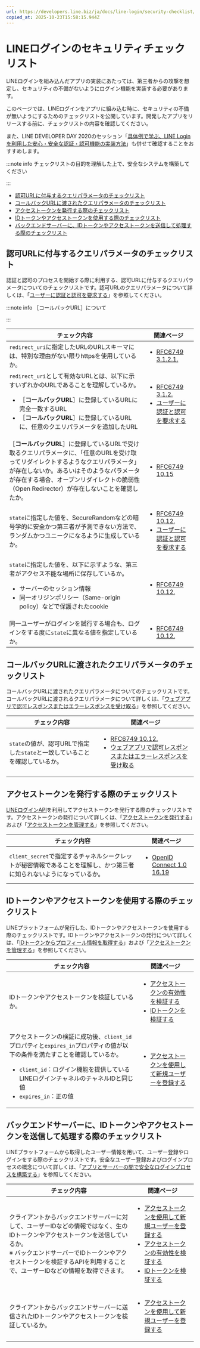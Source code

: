 ```yaml
---
url: https://developers.line.biz/ja/docs/line-login/security-checklist/
copied_at: 2025-10-23T15:58:15.944Z
---
```

# LINEログインのセキュリティチェックリスト

LINEログインを組み込んだアプリの実装にあたっては、第三者からの攻撃を想定し、セキュリティの不備がないようにログイン機能を実装する必要があります。

このページでは、LINEログインをアプリに組み込む時に、セキュリティの不備が無いようにするためのチェックリストを公開しています。開発したアプリをリリースする前に、チェックリストの内容を確認してください。

また、LINE DEVELOPER DAY 2020のセッション「[具体例で学ぶ、LINE Loginを利用した安心・安全な認証・認可機能の実装方法](https://linedevday.linecorp.com/2020/ja/sessions/7159/)」も併せて確認することをおすすめします。

:::note info
チェックリストの目的を理解した上で、安全なシステムを構築してください

:::

*   [認可URLに付与するクエリパラメータのチェックリスト](#check-authorization-request)
*   [コールバックURLに渡されたクエリパラメータのチェックリスト](#check-receiving-the-authorization-code)
*   [アクセストークンを発行する際のチェックリスト](#check-issue-access-token)
*   [IDトークンやアクセストークンを使用する際のチェックリスト](#check-using-id-tokens-access-token)
*   [バックエンドサーバーに、IDトークンやアクセストークンを送信して処理する際のチェックリスト](#check-using-id-tokens-access-token-backend)

## 認可URLに付与するクエリパラメータのチェックリスト

認証と認可のプロセスを開始する際に利用する、認可URLに付与するクエリパラメータについてのチェックリストです。認可URLのクエリパラメータについて詳しくは、「[ユーザーに認証と認可を要求する](https://developers.line.biz/ja/docs/line-login/integrate-line-login/#making-an-authorization-request)」を参照してください。

:::note info
［コールバックURL］について

:::

| チェック内容 | 関連ページ |
| --- | --- |
| `redirect_uri`に指定したURLのURLスキーマには、特別な理由がない限りhttpsを使用しているか。 | <ul><!--[--><li><!--[--><a href="https://datatracker.ietf.org/doc/html/rfc6749#section-3.1.2.1" target="_blank" class="" rel="nofollow"><!--[--><!--[-->RFC6749 3.1.2.1.<!--]--><!--]--></a><!--]--></li><!--]--></ul> |
| `redirect_uri`として有効なURLとは、以下に示すいずれかのURLであることを理解しているか。<ul><!--[--><li><!--[-->［<strong><!--[-->コールバックURL<!--]--></strong>］に登録しているURLに完全一致するURL<!--]--></li><li><!--[-->［<strong><!--[-->コールバックURL<!--]--></strong>］に登録しているURLに、任意のクエリパラメータを追加したURL<!--]--></li><!--]--></ul> | <ul><!--[--><li><!--[--><a href="https://datatracker.ietf.org/doc/html/rfc6749#section-3.1.2" target="_blank" class="" rel="nofollow"><!--[--><!--[-->RFC6749 3.1.2.<!--]--><!--]--></a><!--]--></li><li><!--[--><a href="/ja/docs/line-login/integrate-line-login/#making-an-authorization-request" class=""><!--[--><!--[-->ユーザーに認証と認可を要求する<!--]--><!--]--></a><!--]--></li><!--]--></ul> |
| ［**コールバックURL**］に登録しているURLで受け取るクエリパラメータに、「任意のURLを受け取ってリダイレクトするようなクエリパラメータ」が存在しないか。あるいはそのようなパラメータが存在する場合、オープンリダイレクトの脆弱性（Open Redirector）が存在しないことを確認したか。 | <ul><!--[--><li><!--[--><a href="https://datatracker.ietf.org/doc/html/rfc6749#section-10.15" target="_blank" class="" rel="nofollow"><!--[--><!--[-->RFC6749 10.15<!--]--><!--]--></a><!--]--></li><!--]--></ul> |
| `state`に指定した値を、SecureRandomなどの暗号学的に安全かつ第三者が予測できない方法で、ランダムかつユニークになるように生成しているか。 | <ul><!--[--><li><!--[--><a href="https://datatracker.ietf.org/doc/html/rfc6749#section-10.12" target="_blank" class="" rel="nofollow"><!--[--><!--[-->RFC6749 10.12.<!--]--><!--]--></a><!--]--></li><li><!--[--><a href="/ja/docs/line-login/integrate-line-login/#making-an-authorization-request" class=""><!--[--><!--[-->ユーザーに認証と認可を要求する<!--]--><!--]--></a><!--]--></li><!--]--></ul> |
| `state`に指定した値を、以下に示すような、第三者がアクセス不能な場所に保存しているか。<ul><!--[--><li><!--[-->サーバーのセッション情報<!--]--></li><li><!--[-->同一オリジンポリシー（Same-origin policy）などで保護されたcookie<!--]--></li><!--]--></ul> | <ul><!--[--><li><!--[--><a href="https://datatracker.ietf.org/doc/html/rfc6749#section-10.12" target="_blank" class="" rel="nofollow"><!--[--><!--[-->RFC6749 10.12.<!--]--><!--]--></a><!--]--></li><!--]--></ul> |
| 同一ユーザーがログインを試行する場合も、ログインをする度に`state`に異なる値を指定しているか。 | <ul><!--[--><li><!--[--><a href="https://datatracker.ietf.org/doc/html/rfc6749#section-10.12" target="_blank" class="" rel="nofollow"><!--[--><!--[-->RFC6749 10.12.<!--]--><!--]--></a><!--]--></li><!--]--></ul> |

## コールバックURLに渡されたクエリパラメータのチェックリスト

コールバックURLに渡されたクエリパラメータについてのチェックリストです。コールバックURLに渡されるクエリパラメータについて詳しくは、「[ウェブアプリで認可レスポンスまたはエラーレスポンスを受け取る](https://developers.line.biz/ja/docs/line-login/integrate-line-login/#receiving-the-authorization-code-or-error-response-with-a-web-app)」を参照してください。

| チェック内容 | 関連ページ |
| --- | --- |
| `state`の値が、認可URLで指定した`state`と一致していることを確認しているか。 | <ul><!--[--><li><!--[--><a href="https://datatracker.ietf.org/doc/html/rfc6749#section-10.12" target="_blank" class="" rel="nofollow"><!--[--><!--[-->RFC6749 10.12.<!--]--><!--]--></a><!--]--></li><li><!--[--><a href="/ja/docs/line-login/integrate-line-login/#receiving-the-authorization-code-or-error-response-with-a-web-app" class=""><!--[--><!--[-->ウェブアプリで認可レスポンスまたはエラーレスポンスを受け取る<!--]--><!--]--></a><!--]--></li><!--]--></ul> |

## アクセストークンを発行する際のチェックリスト

[LINEログインAPI](https://developers.line.biz/ja/reference/line-login/)を利用してアクセストークンを発行する際のチェックリストです。アクセストークンの発行について詳しくは、「[アクセストークンを発行する](https://developers.line.biz/ja/reference/line-login/#issue-access-token)」および「[アクセストークンを管理する](https://developers.line.biz/ja/docs/line-login/managing-access-tokens/)」を参照してください。

| チェック内容 | 関連ページ |
| --- | --- |
| `client_secret`で指定するチャネルシークレットが秘密情報であることを理解し、かつ第三者に知られないようになっているか。 | <ul><!--[--><li><!--[--><a href="https://openid.net/specs/openid-connect-core-1_0.html#rfc.section.16.19" target="_blank" class="" rel="nofollow"><!--[--><!--[-->OpenID Connect 1.0 16.19<!--]--><!--]--></a><!--]--></li><!--]--></ul> |

## IDトークンやアクセストークンを使用する際のチェックリスト

LINEプラットフォームが発行した、IDトークンやアクセストークンを使用する際のチェックリストです。IDトークンやアクセストークンの発行について詳しくは、「[IDトークンからプロフィール情報を取得する](https://developers.line.biz/ja/docs/line-login/verify-id-token/)」および「[アクセストークンを管理する](https://developers.line.biz/ja/docs/line-login/managing-access-tokens/)」を参照してください。

| チェック内容 | 関連ページ |
| --- | --- |
| IDトークンやアクセストークンを検証しているか。 | <ul><!--[--><li><!--[--><a href="/ja/reference/line-login/#verify-access-token" class=""><!--[--><!--[-->アクセストークンの有効性を検証する<!--]--><!--]--></a><!--]--></li><li><!--[--><a href="/ja/reference/line-login/#verify-id-token" class=""><!--[--><!--[-->IDトークンを検証する<!--]--><!--]--></a><!--]--></li><!--]--></ul> |
| アクセストークンの検証に成功後、`client_id`プロパティと`expires_in`プロパティの値が以下の条件を満たすことを確認しているか。<ul><!--[--><li><!--[--><code><!--[-->client_id<!--]--></code>：ログイン機能を提供しているLINEログインチャネルのチャネルIDと同じ値<!--]--></li><li><!--[--><code><!--[-->expires_in<!--]--></code>：正の値<!--]--></li><!--]--></ul> | <ul><!--[--><li><!--[--><a href="/ja/docs/line-login/secure-login-process/#using-access-tokens" class=""><!--[--><!--[-->アクセストークンを使用して新規ユーザーを登録する<!--]--><!--]--></a><!--]--></li><!--]--></ul> |

## バックエンドサーバーに、IDトークンやアクセストークンを送信して処理する際のチェックリスト

LINEプラットフォームから取得したユーザー情報を用いて、ユーザー登録やログインをする際のチェックリストです。安全なユーザー登録およびログインプロセスの概念について詳しくは、「[アプリとサーバーの間で安全なログインプロセスを構築する](https://developers.line.biz/ja/docs/line-login/secure-login-process/)」を参照してください。

| チェック内容 | 関連ページ |
| --- | --- |
| クライアントからバックエンドサーバーに対して、ユーザーIDなどの情報ではなく、生のIDトークンやアクセストークンを送信しているか。<br/>※ バックエンドサーバーでIDトークンやアクセストークンを検証するAPIを利用することで、ユーザーIDなどの情報を取得できます。 | <ul><!--[--><li><!--[--><a href="/ja/docs/line-login/secure-login-process/#using-access-tokens" class=""><!--[--><!--[-->アクセストークンを使用して新規ユーザーを登録する<!--]--><!--]--></a><!--]--></li><li><!--[--><a href="/ja/reference/line-login/#verify-access-token" class=""><!--[--><!--[-->アクセストークンの有効性を検証する<!--]--><!--]--></a><!--]--></li><li><!--[--><a href="/ja/reference/line-login/#verify-id-token" class=""><!--[--><!--[-->IDトークンを検証する<!--]--><!--]--></a><!--]--></li><!--]--></ul> |
| クライアントからバックエンドサーバーに送信されたIDトークンやアクセストークンを検証しているか。 | <ul><!--[--><li><!--[--><a href="/ja/docs/line-login/secure-login-process/#using-access-tokens" class=""><!--[--><!--[-->アクセストークンを使用して新規ユーザーを登録する<!--]--><!--]--></a><!--]--></li><!--]--></ul> |